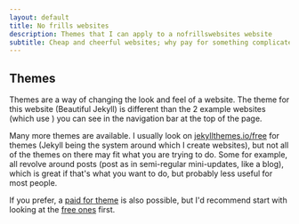 ```yaml
---
layout: default
title: No frills websites
description: Themes that I can apply to a nofrillswebsites website 
subtitle: Cheap and cheerful websites; why pay for something complicated if you don't need it.
---
```


## Themes

Themes are a way of changing the look and feel of a website. The theme for this website (Beautiful Jekyll) is different than the 2 example websites (which use ) you can see in the navigation bar at the top of the page.

Many more themes are available. I usually look on [jekyllthemes.io/free](https://jekyllthemes.io/free) for themes (Jekyll being the system around which I create websites), but not all of the themes on there may fit what you are trying to do. Some for example, all revolve around posts (post as in semi-regular mini-updates, like a blog), which is great if that's what you want to do, but probably less useful for most people.

If you prefer, a [paid for theme](https://jekyllthemes.io/) is also possible, but I'd recommend start with looking at the [free ones](https://jekyllthemes.io/free) first.

